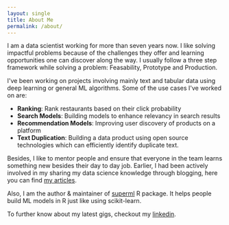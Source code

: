 ```yaml
---
layout: single
title: About Me
permalink: /about/
---
```


I am a data scientist working for more than seven years now. I like solving impactful problems because of the challenges they offer and learning opportunities one can discover along the way. I usually follow a three step framework while solving a problem: Feasability, Prototype and Production.

I've been working on projects involving mainly text and tabular data using deep learning or general ML algorithms. Some of the use cases I've worked on are:

- **Ranking**: Rank restaurants based on their click probability
- **Search Models**: Building models to enhance relevancy in search results
- **Recommendation Models**: Improving user discovery of products on a platform
- **Text Duplication**: Building a data product using open source technologies which can efficiently identify duplicate text.

Besides, I like to mentor people and ensure that everyone in the team learns something new besides their day to day job. Earlier, I had been actively involved in my sharing my data science knowledge through blogging, here you can find [my articles](https://www.hackerearth.com/blog/author/manish/).

Also, I am the author & maintainer of [superml](https://saraswatmks.github.io/superml/) R package. It helps people build ML models in R just like using scikit-learn.

To further know about my latest gigs, checkout my [linkedin](https://www.linkedin.com/in/saraswatmanish/).
